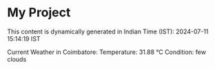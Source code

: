 # My Project

This content is dynamically generated in Indian Time (IST): 2024-07-11 15:14:19 IST


Current Weather in Coimbatore:
Temperature: 31.88 °C
Condition: few clouds
